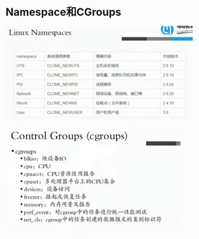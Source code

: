 # Namespace和CGroups

![20191205_113524_20](image/20191205_113524_20.png)

![20191205_114549_91](image/20191205_114549_91.png) 
